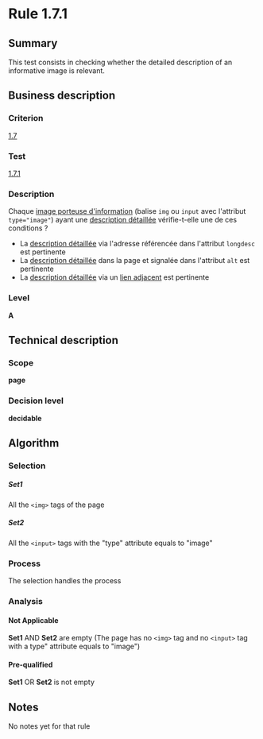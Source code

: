 # Rule 1.7.1
## Summary

This test consists in checking whether the detailed description of an
informative image is relevant.

## Business description

### Criterion

[1.7](http://references.modernisation.gouv.fr/referentiel-technique-0#crit-1-7)

### Test

[1.7.1](http://references.modernisation.gouv.fr/referentiel-technique-0#test-1-7-1)

### Description

Chaque <a href="http://references.modernisation.gouv.fr/referentiel-technique-0#mimgInfo">image porteuse d'information</a> (balise `img` ou `input` avec l'attribut `type="image"`) ayant une <a href="http://references.modernisation.gouv.fr/referentiel-technique-0#mDescDetaillee">description d&eacute;taill&eacute;e</a> v&eacute;rifie-t-elle une de ces conditions ? 
 
 *  La <a href="http://references.modernisation.gouv.fr/referentiel-technique-0#mDescDetaillee">description d&eacute;taill&eacute;e</a> via l'adresse r&eacute;f&eacute;renc&eacute;e dans l'attribut `longdesc` est pertinente 
 *  La <a href="http://references.modernisation.gouv.fr/referentiel-technique-0#mDescDetaillee">description d&eacute;taill&eacute;e</a> dans la page et signal&eacute;e dans l'attribut `alt` est pertinente 
 *  La <a href="http://references.modernisation.gouv.fr/referentiel-technique-0#mDescDetaillee">description d&eacute;taill&eacute;e</a> via un <a href="http://references.modernisation.gouv.fr/referentiel-technique-0#mLienAdj">lien adjacent</a> est pertinente 


### Level

**A**

## Technical description

### Scope

**page**

### Decision level

**decidable**

## Algorithm

### Selection

##### Set1

All the `<img>` tags of the page

##### Set2

All the `<input>` tags with the "type" attribute equals to "image"

### Process

The selection handles the process

### Analysis

#### Not Applicable

**Set1** AND **Set2** are empty (The page has no `<img>` tag and no `<input>` tag
with a type" attribute equals to "image")

#### Pre-qualified

**Set1** OR **Set2** is not empty

## Notes

No notes yet for that rule

